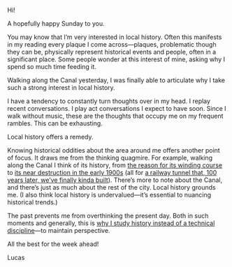 Hi!

A hopefully happy Sunday to you.

You may know that I’m very interested in local history. Often this manifests in my reading every plaque I come across—plaques, problematic though they can be, physically represent historical events and people, often in a significant place. Some people wonder at this interest of mine, asking why I spend so much time feeding it.

Walking along the Canal yesterday, I was finally able to articulate why I take such a strong interest in local history.

I have a tendency to constantly turn thoughts over in my head. I replay recent conversations. I play act conversations I expect to have soon. Since I walk without music, these are the thoughts that occupy me on my frequent rambles. This can be exhausting.

Local history offers a remedy.

Knowing historical oddities about the area around me offers another point of focus. It draws me from the thinking quagmire. For example, walking along the Canal I think of its history, from [the reason for its winding course](https://ottawacitizen.com/opinion/columnists/the-capital-builders-how-a-scandalous-land-deal-forever-altered-ottawa) to [its near destruction in the early 1900s](https://ottawacitizen.com/news/local-news/the-time-we-nearly-filled-in-that-practically-useless-stretch-of-waterway-known-as-the-rideau-canal) (all for [a railway tunnel that, 100 years later, we’ve finally kinda built](https://www.ottawamatters.com/remember-this/remember-this-the-cross-city-tunnel-1430700)). There’s more to note about the Canal, and there’s just as much about the rest of the city. Local history grounds me. (I also think local history is undervalued—it’s essential to nuancing historical trends.)

The past prevents me from overthinking the present day. Both in such moments and generally, this is [why I study history instead of a technical discipline](https://lucascherkewski.com/study/why-not-design-school/)—to maintain perspective.

All the best for the week ahead!

Lucas
